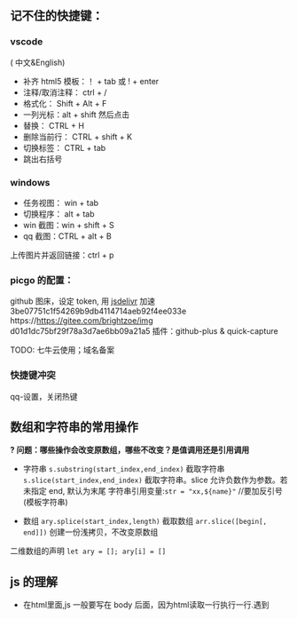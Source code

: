 ## 记不住的快捷键：

### vscode

( 中文&English)

- 补齐 html5 模板：！ + tab 或 ! + enter
- 注释/取消注释： ctrl + /
- 格式化： Shift + Alt + F
- 一列光标：alt + shift 然后点击
- 替换： CTRL + H
- 删除当前行： CTRL + shift + K
- 切换标签： CTRL + tab
- 跳出右括号

### windows

- 任务视图： win + tab
- 切换程序： alt + tab
- win 截图：win + shift + S
- qq 截图：CTRL + alt + B

上传图片并返回链接：ctrl + p

### picgo 的配置：

github 图床，设定 token, 用 [jsdelivr](https://cdn.jsdelivr.net/gh/brightzoe/img) 加速
3be07751c1f54269b9db4114714aeb92f4ee033e
https://https://gitee.com/brightzoe/img
d01d1dc75bf29f78a3d7ae6bb09a21a5
插件：github-plus & quick-capture

TODO: 七牛云使用；域名备案

### 快捷键冲突

qq-设置，关闭热键

## 数组和字符串的常用操作

**? 问题：哪些操作会改变原数组，哪些不改变？是值调用还是引用调用**

- 字符串
  `s.substring(start_index,end_index)` 截取字符串
  `s.slice(start_index,end_index)` 截取字符串。slice 允许负数作为参数。若未指定 end, 默认为末尾
  字符串引用变量:`str = "xx,${name}"` //要加反引号 (模板字符串)

- 数组
  `ary.splice(start_index,length)` 截取数组
  `arr.slice([begin[, end]])` 创建一份浅拷贝，不改变原数组

二维数组的声明
`let ary = []; ary[i] = []`

## js 的理解

- 在html里面,js 一般要写在 body 后面，因为html读取一行执行一行.遇到<script>先确认没有语法错误,然后执行js。如果在前面引入js , 浏览器会等待js加载完成才继续运行. 如果写在前面，可以加 `window.onload`, 代表页面加载完成再执行.
- 行为，样式，结构三者分离 (js,css,html)
- this 当前发生事件的元素
- typeof 是操作符，后面可以不加括号
- 对象里for in的顺序:先0以上的数字,然后字符串,字符串按声明的顺序
- Object.keys(obj) //拿到自有属性

todo: 迭代器和生成器 iterator generator
map对象迭代器: var iterator = map.entries()
iterator.next()


### 逻辑操作符 || &&

- `true && "hello,xiaoai"`
  实际开发可以用于：满足前面条件，然后执行后面的。从前向后执行`
Javacript uses short-circuit evaluation for logical operators || and &&. However, it's different to other languages in that it returns the result of the last value that halted the execution, instead of a true, or false value.

```js
//The following values are considered falsy in JavaScript.
false
null
"" (empty string)
0
NaN
undefined

//Ignoring the operator precedence rules, and keeping things simple, the following examples show which value halted the evaluation, and gets returned as a result.

false || null || "" || 0 || NaN || "Hello" || undefined // "Hello"
//前面都为false,才向后执行
//The first 5 values upto NaN are falsy so they are all evaluated from left to right, until it meets the first truthy value - "Hello" which makes the entire expression true, so anything further up will not be evaluated, and "Hello" gets returned as a result of the expression. Similarly, in this case:

1 && [] && {} && true && "World" && null && 2010 // null
//前面都为true,才向后执行
//The first 5 values are all truthy and get evaluated until it meets the first falsy value (null) which makes the expression false, so 2010 isn't evaluated anymore, and null gets returned as a result of the expression.

```
TODO: js 开发规范 文档注释标准 jsdoc

https://jsdoc.app/index.html

TODO: ES 标准中的相等比较算法 SameValue SameValueZero

todo: 箭头函数与普通函数的区别
不能new,this来自词法作用域,不能用call设定this

### 在中英文混排，或者有符号的时候是否要加空格？

间距要有，但不一定是空格。
部分软件能自动呈现间距，那就不必加空格。
绝大多数软件不能自动呈现间距，那就需要手动加空格。

- 中文与西文混排时，不一定要有空格字符，但一定要有间距。-from zhihu 梁海
- 在未来应该是一个排版问题，可以用程序把 plain text 生成符合条件的文档。
- 在现阶段并没有一个统一的标准，只有个人习惯，基于提升可读性，还是需要手动加空格。
- 加空格违反了内容与样式分离的原则，中英文间距属于样式的范畴，但空格是内容，是可被读取为字符的。
  是简单的在不支持混排的环境中改善排版的方式，但一旦遇到支持的环境就弄巧成拙了。
  加空格倒是很容易，不过再删除可就麻烦了，在网页上编辑好的一篇文章，加好了空格，看着很美观，但是复制粘贴到 Word 这样的软件中，中西文之间的距离就更大了，这个时候再想删除这些空格就费力气了。
- 英文标点符号都要加空格。
  事实上我喜欢加空格并不主要是因为好看问题——因为英文单词是用空格定界的，那我的理解就是，一个英文单词要和同一行里面之前和之后的单词（或者类似概念的东西）隔开，就需要有一个空格，不论这些内容是用何种文字书写。
- 不使用空格，还有个重要原因，因为空白空格在不同浏览器之下的解析效果不一致。
  有些宽，有些窄，尤其一些精确的版式处理时会比较麻烦。需要空格的地方全部使用 CSS 的 margin 定义解决，绝对的精确，所以我会尽量不使用空格。
  实际产品中，工程师嵌入程序经常都会有空格导入，最近正在实践用 CSS 语句定义 word-spacing:-3px; 来缩减不必要的空格效果。-zhihu 千鸟

TODO:

### 如何画一个色彩空间/rgb 色域？CMYK

回流与重绘

bootscrap 再熟悉一下

创建一些 snipps:

```
  "foriloop": {
    "scope": "javascript,typescript",
    "prefix": "fori",
    "body": ["for (let ${1:i} = 0; $1 < array.length; $1++){\n\t$2\n}"],
    "description": "for i in array"
  }
```

- class= " "

TODO:reduce 实现 map 和 filter

